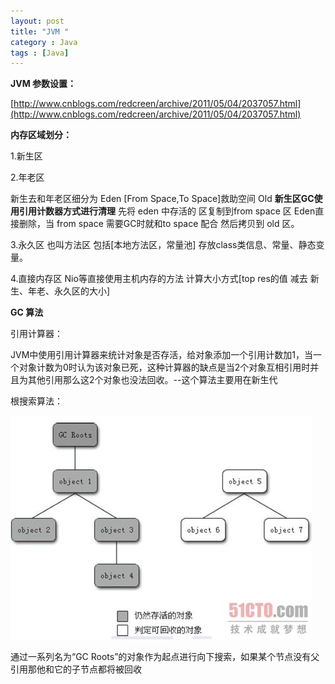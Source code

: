 ```yaml
---
layout: post
title: "JVM "
category : Java
tags : [Java]
---
```

**JVM 参数设置：**

[http://www.cnblogs.com/redcreen/archive/2011/05/04/2037057.html](http://www.cnblogs.com/redcreen/archive/2011/05/04/2037057.html)

**内存区域划分：**

1.新生区

2.年老区

新生去和年老区细分为 Eden [From Space,To Space]救助空间 Old **新生区GC使用引用计数器方式进行清理** 先将 eden 中存活的 区复制到from space 区 Eden直接删除，当 from space 需要GC时就和to space 配合 然后拷贝到 old 区。 

3.永久区 也叫方法区 包括[本地方法区，常量池] 存放class类信息、常量、静态变量。

4.直接内存区 Nio等直接使用主机内存的方法 计算大小方式[top res的值 减去 新生、年老、永久区的大小]

**GC 算法**

引用计算器：

JVM中使用引用计算器来统计对象是否存活，给对象添加一个引用计数加1，当一个对象计数为0时认为该对象已死，这种计算器的缺点是当2个对象互相引用时并且为其他引用那么这2个对象也没法回收。--这个算法主要用在新生代

根搜索算法：

![](/img/131909587.jpg)

通过一系列名为“GC Roots”的对象作为起点进行向下搜索，如果某个节点没有父引用那他和它的子节点都将被回收